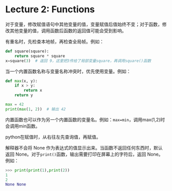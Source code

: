 # Lecture 2: Functions

对于变量，修改赋值语句中其他变量的值，变量赋值后值始终不变；对于函数，修改其他变量的值，调用函数后函数的返回值可能会受到影响。

有重名时，先检查本地帧，再检查全局帧。例如：

```python
def square(square):
    return square * square
x=square(3)  # 返回 9，这里把3传给了局部变量square，再调用square()函数
```

当一个内置函数名称与变量名称冲突时，优先使用变量。例如：

```python
def max(x, y):
    if x > y:
        return x
    return y

max = 42
print(max(1, 2))  # 输出 42
```

内置函数也可以作为另一个内置函数的变量名。例如：`max=min`，调用max(1,2)时会调用min函数。

python在赋值时，从右往左先查询值，再赋值。

解释器不会将 None 作为表达式的值显示出来。当函数不返回任何东西时，默认返回 None。对于`print()`函数，输出需要打印在屏幕上的字符后，返回 None。例如：

```python
>>> print(print(1),print(2))
1
2
None None
```
